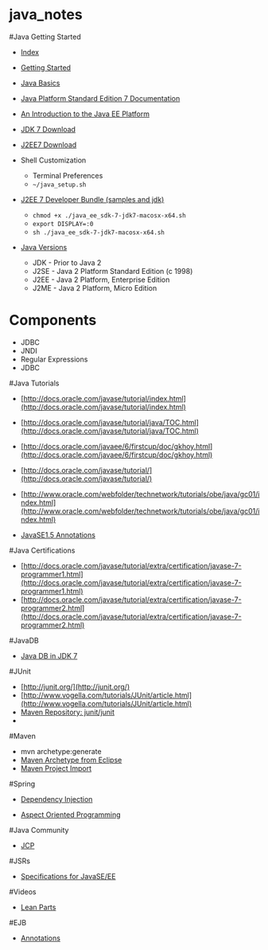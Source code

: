 java_notes
==========

#Java Getting Started
* [Index](http://www.oracle.com/technetwork/java/index.html)

* [Getting Started](http://docs.oracle.com/javase/tutorial/getStarted/index.html)

* [Java Basics](http://docs.oracle.com/javase/tutorial/java/index.html)

* [Java Platform Standard Edition 7 Documentation](http://docs.oracle.com/javase/7/docs/index.html) 

* [An Introduction to the Java EE Platform](http://docs.oracle.com/javaee/7/firstcup/doc/intro.htm)

* [JDK 7 Download](http://www.oracle.com/technetwork/java/javase/downloads/jdk7-downloads-1880260.html)

* [J2EE7 Download](http://www.oracle.com/technetwork/java/javaee/downloads/java-ee-sdk-7-downloads-1956236.html) 

* Shell Customization
  * Terminal Preferences  
  * ``` ~/java_setup.sh ```


* [J2EE 7 Developer Bundle (samples and jdk)](http://www.oracle.com/technetwork/java/javaee/downloads/java-ee-7-sdk-with-jdk-u45-2066865.html)
  * ```chmod +x ./java_ee_sdk-7-jdk7-macosx-x64.sh ```
  * ```export DISPLAY=:0```
  * ```sh ./java_ee_sdk-7-jdk7-macosx-x64.sh```


* [Java Versions](http://en.wikipedia.org/wiki/Java_version_history) 
  * JDK - Prior to Java 2 
  * J2SE - Java 2 Platform Standard Edition (c 1998)
  * J2EE - Java 2 Platform, Enterprise Edition
  * J2ME - Java 2 Platform, Micro Edition

# Components
  * JDBC
  * JNDI
  * Regular Expressions
  * JDBC

#Java Tutorials

* [http://docs.oracle.com/javase/tutorial/index.html](http://docs.oracle.com/javase/tutorial/index.html)

* [http://docs.oracle.com/javase/tutorial/java/TOC.html](http://docs.oracle.com/javase/tutorial/java/TOC.html)

* [http://docs.oracle.com/javaee/6/firstcup/doc/gkhoy.html](http://docs.oracle.com/javaee/6/firstcup/doc/gkhoy.html)

* [http://docs.oracle.com/javase/tutorial/](http://docs.oracle.com/javase/tutorial/)

* [http://www.oracle.com/webfolder/technetwork/tutorials/obe/java/gc01/index.html](http://www.oracle.com/webfolder/technetwork/tutorials/obe/java/gc01/index.html)

* [JavaSE1.5 Annotations](http://docs.oracle.com/javase/1.5.0/docs/guide/language/annotations.html)

#Java Certifications

* [http://docs.oracle.com/javase/tutorial/extra/certification/javase-7-programmer1.html](http://docs.oracle.com/javase/tutorial/extra/certification/javase-7-programmer1.html)
* [http://docs.oracle.com/javase/tutorial/extra/certification/javase-7-programmer2.html](http://docs.oracle.com/javase/tutorial/extra/certification/javase-7-programmer2.html)

#JavaDB
* [Java DB in JDK 7](https://www.youtube.com/watch?v=Ua1y4RoBQUo)

#JUnit

* [http://junit.org/](http://junit.org/)
* [http://www.vogella.com/tutorials/JUnit/article.html](http://www.vogella.com/tutorials/JUnit/article.html)
* [Maven Repository: junit/junit](http://mvnrepository.com/artifact/junit/junit)
* 
#Maven
* mvn archetype:generate
* [Maven Archetype from Eclipse](http://www.avajava.com/tutorials/lessons/how-do-i-perform-an-archetype-create-from-eclipse.html)
* [Maven Project Import](http://www.avajava.com/tutorials/lessons/how-do-i-import-a-maven-project-into-eclipse.html)

#Spring

* [Dependency Injection](https://www.youtube.com/watch?v=GB8k2-Egfv0&list=PLC97BDEFDCDD169D7)

* [Aspect Oriented Programming](http://docs.spring.io/spring/docs/2.0.x/reference/aop.html) 

#Java Community
* [JCP](https://jcp.org/en/home/index)

#JSRs
* [Specifications for JavaSE/EE](https://jcp.org/en/jsr/platform?listBy=2&listByType=platform)

#Videos
* [Lean Parts](https://www.youtube.com/watch?v=vvtuFLz2prk)


#EJB
* [Annotations](http://docs.oracle.com/cd/E15051_01/wls/docs103/ejb30/annotations.html)
